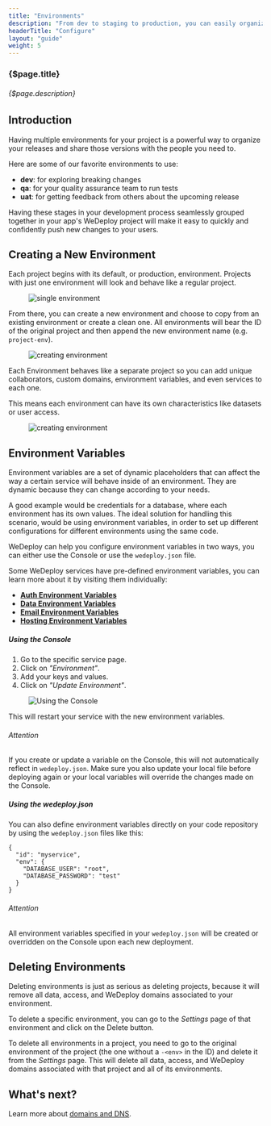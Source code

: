 ```yaml
---
title: "Environments"
description: "From dev to staging to production, you can easily organize, duplicate and manage multiple application stages with WeDeploy Project Environments."
headerTitle: "Configure"
layout: "guide"
weight: 5
---
```


### {$page.title}

###### {$page.description}

<article id="1">

## Introduction

Having multiple environments for your project is a powerful way to organize your releases and share those versions with the people you need to.

Here are some of our favorite environments to use:

* **dev**: for exploring breaking changes
* **qa**: for your quality assurance team to run tests
* **uat**: for getting feedback from others about the upcoming release

Having these stages in your development process seamlessly grouped together in your app's WeDeploy project will make it easy to quickly and confidently push new changes to your users.

</article>

<article id="2">

## Creating a New Environment

Each project begins with its default, or production, environment. Projects with just one environment will look and behave like a regular project.

<figure>
  <img class="blog-img-shadow" src="/images/blog/post-30--1.png" alt="single environment">
</figure>

From there, you can create a new environment and choose to copy from an existing environment or create a clean one. All environments will bear the ID of the original project and then append the new environment name (e.g. `project-env`).

<figure>
  <img class="blog-img-shadow" src="/images/blog/post-30--2.png" alt="creating environment">
</figure>

Each Environment behaves like a separate project so you can add unique collaborators, custom domains, environment variables, and even services to each one. 

This means each environment can have its own characteristics like datasets or user access.

<figure>
  <img class="blog-img-shadow" src="/images/blog/post-30--3.png" alt="creating environment">
</figure>

</article>

<article id="3">

## Environment Variables

Environment variables are a set of dynamic placeholders that can affect the way a certain service will behave inside of an environment. They are dynamic because they can change according to your needs.

A good example would be credentials for a database, where each environment has its own values. The ideal solution for handling this scenario, would be using environment variables, in order to set up different configurations for different environments using the same code.

WeDeploy can help you configure environment variables in two ways, you can either use the Console or use the `wedeploy.json` file.

<aside>

Some WeDeploy services have pre-defined environment variables, you can learn more about it by visiting them individually:

* [**Auth Environment Variables**](/docs/auth/environment-variables/)
* [**Data Environment Variables**](/docs/data/environment-variables/)
* [**Email Environment Variables**](/docs/email/environment-variables/)
* [**Hosting Environment Variables**](/docs/hosting/environment-variables/)

</aside>

##### Using the Console

1) Go to the specific service page.
2) Click on *"Environment"*.
3) Add your keys and values.
4) Click on *"Update Environment"*.

<figure>
  <img class="blog-img-shadow" src="/images/docs/intro/environment-variables.png" alt="Using the Console">
</figure>

This will restart your service with the new environment variables.

<aside>

###### <span class="icon-16-alert"></span> Attention

If you create or update a variable on the Console, this will not automatically reflect in `wedeploy.json`. Make sure you also update your local file before deploying again or your local variables will override the changes made on the Console.

</aside>

##### Using the wedeploy.json

You can also define environment variables directly on your code repository by using the `wedeploy.json` files like this:

```application/json
{
  "id": "myservice",
  "env": {
    "DATABASE_USER": "root",
    "DATABASE_PASSWORD": "test"
  }
}
```

<aside>

###### <span class="icon-16-alert"></span> Attention

All environment variables specified in your `wedeploy.json` will be created or overridden on the Console upon each new deployment.

</aside>

</article>

<article id="4">

## Deleting Environments

Deleting environments is just as serious as deleting projects, because it will remove all data, access, and WeDeploy domains associated to your environment.

To delete a specific environment, you can go to the _Settings_ page of that environment and click on the Delete button.

To delete all environments in a project, you need to go to the original environment of the project (the one without a `-<env>` in the ID) and delete it from the _Settings_ page. This will delete all data, access, and WeDeploy domains associated with that project and all of its environments.

</article>

## What's next?

Learn more about [domains and DNS](/docs/configure/domains-and-dns/).